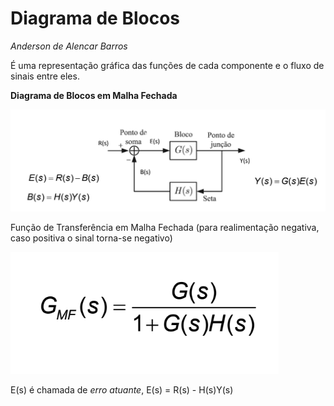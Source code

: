 # Diagrama de Blocos

*Anderson de Alencar Barros*

É uma representação gráfica das funções de cada componente e o fluxo de sinais entre eles.

**Diagrama de Blocos em Malha Fechada**

![image-20210322081822998](../attachments/image-20210322081822998.png)

Função de Transferência em Malha Fechada (para realimentação negativa, caso positiva o sinal torna-se negativo)

![image-20210322081849280](../attachments/image-20210322081849280.png)

E(s) é chamada de *erro atuante*, E(s) = R(s) - H(s)Y(s)